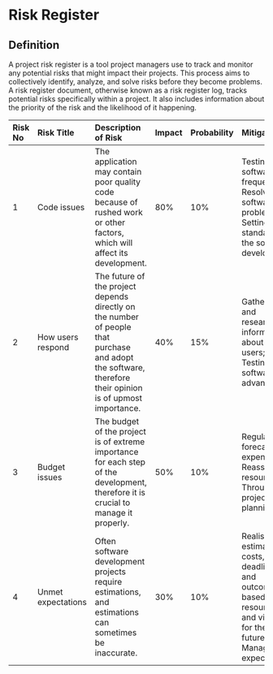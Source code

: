 ﻿# Risk Register
## Definition
A project risk register is a tool project managers use to track and monitor any potential risks that might impact their projects. This process aims to collectively identify, analyze, and solve risks before they become problems. A risk register document, otherwise known as a risk register log, tracks potential risks specifically within a project. It also includes information about the priority of the risk and the likelihood of it happening.

|Risk No|Risk Title|Description of Risk|Impact|Probability|Mitigation|
| :- | :- | :- | :- | :- | :- |
|1|Code issues|The application may contain poor quality code because of rushed work or other factors, which will affect its development.|80%|10%|Testing the software frequently; Resolving software problems; Setting standards for the software developers;|
|2|How users respond|The future of the project depends directly on the number of people that purchase and adopt the software, therefore their opinion is of upmost importance.|40%|15%|Gathering and researching information about the users; Testing software in advance; |
|3|Budget issues|The budget of the project is of extreme importance for each step of the development, therefore it is crucial to manage it properly.|50%|10%|Regularly forecast the expenses; Reassign resources; Through project planning; |
|4|Unmet expectations|Often software development projects require estimations, and estimations can sometimes be inaccurate.|30%|10%|Realistic estimation of costs, deadlines and outcomes based on resources and vision for the future; Managing expectations;|

